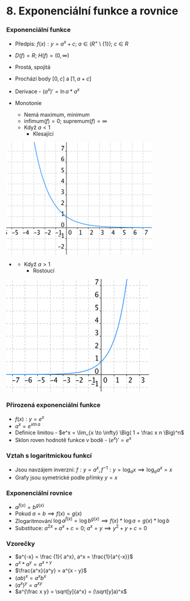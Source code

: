# 8. Exponenciální funkce a rovnice

### Exponenciální funkce

- Předpis: $f(x) : y = a^x + c;\ a \in (R^+ \setminus \{1\});\ c \in R$
- $D(f) = R; \ H(f) = (0,\infty)$
- Prostá, spojitá
- Prochází body $[0,c]$ a $[1, a + c]$
- Derivace - $(a^x)' = \ln a * a^x$

- Monotonie
  - Nemá maximum, minimum
  - $\text{infimum}(f) = 0; \ \text{supremum}(f) = \infty$
  - Když $a < 1$
    - Klesající

![Klesající exponenciální funkce](klesajici.png)

- - Když $a>1$
    - Rostoucí

![Roustocí exponenciální funkce](rostouci.png)

### Přirozená exponenciální funkce

- $f(x):y = e^x$
- $a^x = e^{x \ln{a}}$
- Definice limitou - $e^x = \lim_{x  \to \infty} \Big( 1 + \frac x n \Big)^n$
- Sklon roven hodnotě funkce v bodě - $(e^x)' = e^x$

### Vztah s logaritmickou funkcí

- Jsou navzájem inverzní: $f: y = a^x, f^{-1}: y = \log_a{x} \implies \log_a{a^x} = x$
- Grafy jsou symetrické podle přímky $y = x$

### Exponenciální rovnice

- $a^{f(x)} = b^{g(x)}$
- Pokud $a = b \implies f(x) = g(x)$
- Zlogaritmování $\log{a}^{f(x)} = \log {b}^{g(x)} \implies f(x) * \log a = g(x) * \log b$
- Substituce: $a^{2x} + a^x + c = 0; \ a^x = y \implies y^2 + y + c = 0$

### Vzorečky

- $a^{-x} = \frac {1}{ a^x}, a^x = \frac{1}{a^{-x}}$
- $a^x * a^y = a^{x + y}$
- $\frac{a^x}{a^y} = a^{x - y}$
- $(ab)^x = a^x b^x$
- $(a^x)^y = a^{xy}$
- $a^{\frac x y} = \sqrt[y]{a^x} = (\sqrt[y]a)^x$

